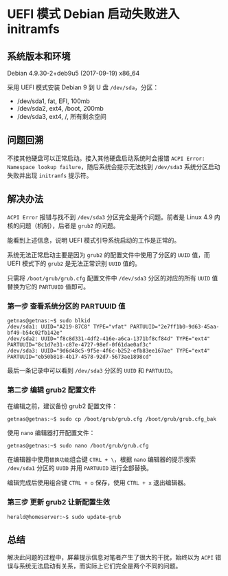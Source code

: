 # UEFI 模式 Debian 启动失败进入 initramfs

## 系统版本和环境

Debian 4.9.30-2+deb9u5 (2017-09-19) x86_64

采用 UEFI 模式安装 Debian 9 到 U 盘 `/dev/sda`，分区：

* /dev/sda1, fat, EFI, 100mb
* /dev/sda2, ext4, /boot, 200mb
* /dev/sda3, ext4, /, 所有剩余空间

## 问题回溯

不接其他硬盘可以正常启动。接入其他硬盘启动系统时会报错 `ACPI Error: Namespace lookup failure`，随后系统会提示无法找到 `/dev/sda3` 系统分区启动失败并出现 `initramfs` 提示符。

## 解决办法

`ACPI Error` 报错与找不到 `/dev/sda3` 分区完全是两个问题。前者是 Linux 4.9 内核的问题（机制），后者是 `grub2` 的问题。

能看到上述信息，说明 UEFI 模式引导系统启动的工作是正常的。

系统无法正常启动主要是因为 `grub2` 的配置文件中使用了分区的 `UUID` 值，而 UEFI 模式下的 `grub2` 是无法正常识别 `UUID` 值的。

只需将 `/boot/grub/grub.cfg` 配置文件中 `/dev/sda3` 分区的对应的所有 `UUID` 值替换为它的 `PARTUUID` 值即可。

### 第一步 查看系统分区的 PARTUUID 值

```
getnas@getnas:~$ sudo blkid
/dev/sda1: UUID="A219-87C8" TYPE="vfat" PARTUUID="2e7ff1b0-9d63-45aa-bf49-b54c02fb142e"
/dev/sda2: UUID="f8c8d331-4df2-416e-a6ca-1371bf8cf84d" TYPE="ext4" PARTUUID="8c1d7e31-c87e-4727-98ef-0f61dae0af3c"
/dev/sda3: UUID="9d6d48c5-9f5e-4f6c-b252-efb83ee167ae" TYPE="ext4" PARTUUID="eb50b818-4b17-4578-92d7-5673ae1898cd"
```

最后一条记录中可以看到 `/dev/sda3` 分区的 `UUID` 和 `PARTUUID`。

### 第二步 编辑 grub2 配置文件

在编辑之前，建议备份 grub2 配置文件：

```
getnas@getnas:~$ sudo cp /boot/grub/grub.cfg /boot/grub/grub.cfg_bak
```

使用 `nano` 编辑器打开配置文件：

```
getnas@getnas:~$ sudo nano /boot/grub/grub.cfg
```

在编辑器中使用`替换功能`组合键 `CTRL + \`，根据 `nano` 编辑器的提示搜索 `/dev/sda1` 分区的 `UUID` 并用 `PARTUUID` 进行全部替换。

编辑完成后使用组合键 `CTRL + o` 保存，使用 `CTRL + x` 退出编辑器。

### 第三步 更新 grub2 让新配置生效

```
herald@homeserver:~$ sudo update-grub
```

## 总结

解决此问题的过程中，屏幕提示信息对笔者产生了很大的干扰，始终以为 `ACPI` 错误与系统无法启动有关系，而实际上它们完全是两个不同的问题。